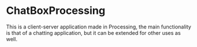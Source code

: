 # ChatBoxProcessing
This is a client-server application made in Processing, the main functionality is that of a chatting application, but it can be extended for other uses as well.
